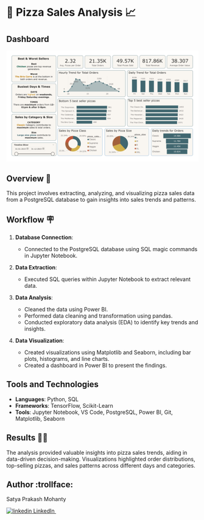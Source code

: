 # :pizza: Pizza Sales Analysis :chart_with_upwards_trend:

## Dashboard
![Power BI Dashboard](Pizza_sales_analysis.jpg)

## Overview :seedling:
This project involves extracting, analyzing, and visualizing pizza sales data from a PostgreSQL database to gain insights into sales trends and patterns.

## Workflow :placard:
1. **Database Connection**:
   - Connected to the PostgreSQL database using SQL magic commands in Jupyter Notebook.

2. **Data Extraction**:
   - Executed SQL queries within Jupyter Notebook to extract relevant data.

3. **Data Analysis**:
   - Cleaned the data using Power BI.
   - Performed data cleaning and transformation using pandas.
   - Conducted exploratory data analysis (EDA) to identify key trends and insights.

4. **Data Visualization**:
   - Created visualizations using Matplotlib and Seaborn, including bar plots, histograms, and line charts.
   - Created a dashboard in Power BI to present the findings.

## Tools and Technologies
- **Languages**: Python, SQL
- **Frameworks**: TensorFlow, Scikit-Learn
- **Tools**: Jupyter Notebook, VS Code, PostgreSQL, Power BI, Git, Matplotlib, Seaborn

## Results :man_shrugging:
The analysis provided valuable insights into pizza sales trends, aiding in data-driven decision-making. Visualizations highlighted order distributions, top-selling pizzas, and sales patterns across different days and categories.

## Author :trollface:
Satya Prakash Mohanty
<p>
  <a href="https://www.linkedin.com/in/satya04/[removed]" rel="nofollow noreferrer">
    <img src="https://i.sstatic.net/gVE0j.png" alt="linkedin"> LinkedIn
  </a> &nbsp; 
</p>
